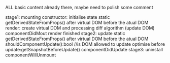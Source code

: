 ALL basic content already there, maybe need to polish some comment

stage1: mounting
    constructor: initialise state
    static  getDerivedStateFromProps() after virtual DOM before the atual DOM      
    render: create virtual DOM and processing diff algorithm (update DOM)
    componentDidMout render finished
stage2: update
    static  getDerivedStateFromProps() after virtual DOM before the atual DOM
    shouldComponentUpdate():bool //is DOM allowed to update optimise
    before update:getSnapshotBeforeUpdate()
    componentDidUpdate
stage3: uninstall
    componentWillUnmount
